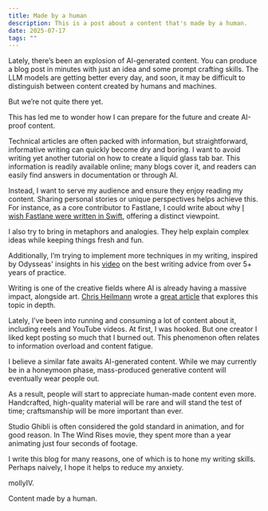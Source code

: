 ```yaml
---
title: Made by a human
description: This is a post about a content that's made by a human.
date: 2025-07-17
tags: ""
---
```


Lately, there’s been an explosion of AI-generated content. You can produce a blog post in minutes with just an idea and some prompt crafting skills. The LLM models are getting better every day, and soon, it may be difficult to distinguish between content created by humans and machines. 

But we’re not quite there yet. 

This has led me to wonder how I can prepare for the future and create AI-proof content.

Technical articles are often packed with information, but straightforward, informative writing can quickly become dry and boring. I want to avoid writing yet another tutorial on how to create a liquid glass tab bar. This information is readily available online; many blogs cover it, and readers can easily find answers in documentation or through AI.

Instead, I want to serve my audience and ensure they enjoy reading my content. Sharing personal stories or unique perspectives helps achieve this. For instance, as a core contributor to Fastlane, I could write about why [I wish Fastlane were written in Swift](/blog/2025-05-26/), offering a distinct viewpoint.

I also try to bring in metaphors and analogies. They help explain complex ideas while keeping things fresh and fun.

Additionally, I’m trying to implement more techniques in my writing, inspired by Odysseas' insights in his [video](https://www.youtube.com/watch?v=0-Pkcye-eIY) on the best writing advice from over 5+ years of practice.

Writing is one of the creative fields where AI is already having a massive impact, alongside art. [Chris Heilmann](https://x.com/codepo8) wrote a [great article](https://www.wearedevelopers.com/en/magazine/579/vibe-coding-creativity-craft-and-professionalism-are-we-making-ourselves-redundant-579-1745504220) that explores this topic in depth.

Lately, I’ve been into running and consuming a lot of content about it, including reels and YouTube videos. At first, I was hooked. But one creator I liked kept posting so much that I burned out. This phenomenon often relates to information overload and content fatigue.

I believe a similar fate awaits AI-generated content. While we may currently be in a honeymoon phase, mass-produced generative content will eventually wear people out.

As a result, people will start to appreciate human-made content even more. Handcrafted, high-quality material will be rare and will stand the test of time; craftsmanship will be more important than ever.

Studio Ghibli is often considered the gold standard in animation, and for good reason. In The Wind Rises movie, they spent more than a year animating just four seconds of footage.

I write this blog for many reasons, one of which is to hone my writing skills. Perhaps naively, I hope it helps to reduce my anxiety.

mollyIV.

Content made by a human.